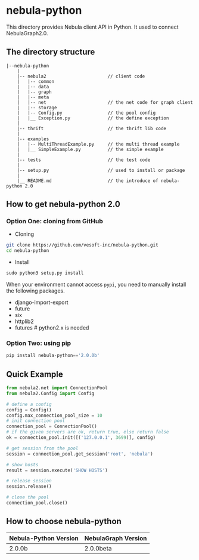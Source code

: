 # nebula-python

This directory provides Nebula client API in Python. It used to connect NebulaGraph2.0.


## The directory structure

```text
|--nebula-python
    |
    |-- nebula2                       // client code
    |   |-- common                 
    |   |-- data                
    |   |-- graph        
    |   |-- meta
    |   |-- net                       // the net code for graph client
    |   |-- storage
    |   |-- Config.py                 // the pool config
    |   |__ Exception.py              // the define exception
    |
    |-- thrift                        // the thrift lib code
    |
    |-- examples
    |   |-- MultiThreadExample.py     // the multi thread example
    |   |__ SimpleExample.py          // the simple example
    |
    |-- tests                         // the test code
    |
    |-- setup.py                      // used to install or package
    |
    |__ README.md                     // the introduce of nebula-python 2.0

```

## How to get nebula-python 2.0

### Option One: cloning from GitHub

- Cloning

```bash
git clone https://github.com/vesoft-inc/nebula-python.git
cd nebula-python
```

- Install

```python
sudo python3 setup.py install
```

When your environment cannot access `pypi`, you need to manually install the following packages.

- django-import-export
- future
- six
- httplib2
- futures   # python2.x is needed

### Option Two: using pip

```python
pip install nebula-python=='2.0.0b'
```

## Quick Example
  
```python
from nebula2.net import ConnectionPool
from nebula2.Config import Config

# define a config
config = Config()
config.max_connection_pool_size = 10
# init connection pool
connection_pool = ConnectionPool()
# if the given servers are ok, return true, else return false
ok = connection_pool.init([('127.0.0.1', 3699)], config)

# get session from the pool
session = connection_pool.get_session('root', 'nebula')

# show hosts
result = session.execute('SHOW HOSTS')

# release session
session.release()

# close the pool
connection_pool.close()
```


## How to choose nebula-python

| Nebula-Python Version | NebulaGraph Version |
|---|---|
| 2.0.0b  | 2.0.0beta |

